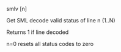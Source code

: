 <span style='color:var(--vscode-symbolIcon-methodForeground);'>smlv</span> [<span style='color:var(--vscode-symbolIcon-variableForeground);'>n</span>] 

Get SML decode valid status of line n (1..N)

Returns 1 if line decoded

n=0 resets all status codes to zero
